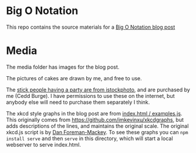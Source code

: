 # Big O Notation

This repo contains the source materials for a [Big O Notation blog post]()

# Media

The media folder has images for the blog post.

The pictures of cakes are drawn by me, and free to use.

The [stick people having a party are from istockphoto](https://www.istockphoto.com/vector/stick-figure-people-party-gm165740895-14066932), and are purchased by me (Cedd Burge). I have permissions to use these on the internet, but anybody else will need to purchase them separately I think.

The xkcd style graphs in the blog post are from [index.html / examples.js](examples.js). This originally comes from https://github.com/imkevinxu/xkcdgraphs, but adds descriptions of the lines, and maintains the original scale. The original xkcd.js script is by [Dan Foreman-Mackey](http://dan.iel.fm/xkcd/). To see these graphs you can `npm install serve` and then `serve` in this directory, which will start a local webserver to serve index.html.
